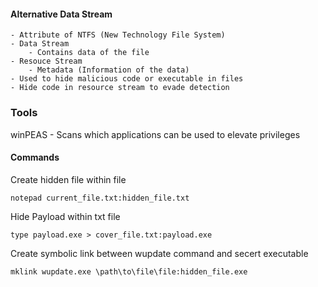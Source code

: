 #### Alternative Data Stream
	- Attribute of NTFS (New Technology File System)
	- Data Stream 
		- Contains data of the file
	- Resouce Stream
		- Metadata (Information of the data)
	- Used to hide malicious code or executable in files
	- Hide code in resource stream to evade detection



### Tools
winPEAS - Scans which applications can be used to elevate privileges

#### Commands

Create hidden file within file
```
notepad current_file.txt:hidden_file.txt
```

Hide Payload within txt file
```
type payload.exe > cover_file.txt:payload.exe
```

Create symbolic link between wupdate command and secert executable
```
mklink wupdate.exe \path\to\file\file:hidden_file.exe 
```

